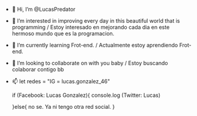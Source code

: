 - 👋 Hi, I’m @LucasPredator
- 👀 I’m interested in improving every day in this beautiful world that is programming / Estoy interesado en mejorando cada dia en este hermoso mundo que es la programacion.
- 🌱 I’m currently learning Frot-end. / Actualmente estoy aprendiendo Frot-end.
- 💞️ I’m looking to collaborate on with you baby / Estoy buscando colaborar contigo bb
- 📫 let redes = "IG = lucas.gonzalez_46"

     if (Facebook: Lucas Gonzalez){
        console.log (Twitter: Lucas)

     }else{
       no se. Ya ni tengo otra red social.
     }
<!---
LucasPredator/LucasPredator is a ✨ special ✨ repository because its `README.md` (this file) appears on your GitHub profile.
You can click the Preview link to take a look at your changes.
--->
